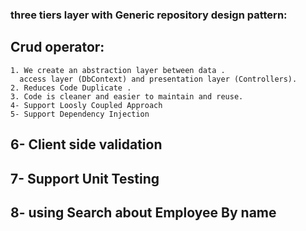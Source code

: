 ### three tiers layer with Generic repository design pattern:
## Crud operator:
	1. We create an abstraction layer between data .
	  access layer (DbContext) and presentation layer (Controllers).
	2. Reduces Code Duplicate .
	3. Code is cleaner and easier to maintain and reuse.
	4- Support Loosly Coupled Approach
	5- Support Dependency Injection
  ## 6- Client side validation 
  ## 7- Support Unit Testing
  ## 8- using Search about Employee By name

